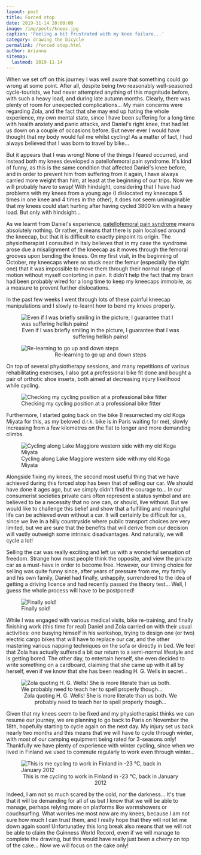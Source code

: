 ```yaml
---
layout: post
title: Forced stop
date: 2019-11-14 20:00:00
image: /img/posts/knees.jpg
caption: 'Feeling a bit frustrated with my knee failure...'
category: drawing the bicycle 
permalink: /forced stop.html
author: Arianna
sitemap:
  lastmod: 2019-11-14
---
```


When we set off on this journey I was well aware that something could go wrong at some point. After all, despite being two reasonably well-seasoned cycle-tourists, we had never attempted anything of this magnitude before, with such a heavy load, and during late autumn months. Clearly, there was plenty of room for unexpected complications... My main concerns were regarding Zola, and the fact that she may end up hating the whole experience, my own mental state, since I have been suffering for a long time with health anxiety and panic attacks, and Daniel's right knee, that had let us down on a couple of occasions before. But never ever I would have thought that my body would fail me whilst cycling! As a matter of fact, I had always believed that I was born to travel by bike...  

But it appears that I was wrong! None of the things I feared occurred, and instead both my knees developed a patellofemoral pain syndrome. It's kind of funny, as this is the same condition that affected Daniel's knee before, and in order to prevent him from suffering from it again, I have always carried more weight than him, at least at the beginning of our trips. Now we will probably have to swap! With hindsight, considering that I have had problems with my knees from a young age (I dislocated my kneecaps 5 times in one knee and 4 times in the other), it does not seem unimaginable that my knees could start hurting after having cycled 3800 km with a heavy load. But only with hindsight... 

As we learnt from Daniel's experience, <a class="special" href="https://en.wikipedia.org/wiki/Patellofemoral_pain_syndrome">patellofemoral pain syndrome</a> means absolutely nothing. Or rather, it means that there is pain localised around the kneecap, but that it is difficult to exactly pinpoint its origin. The physiotherapist I consulted in Italy believes that in my case the syndrome arose due a misalignment of the kneecap as it moves through the femoral grooves upon bending the knees. On my first visit, in the beginning of October, my kneecaps where so stuck near the femur (especially the right one) that it was impossible to move them through their normal range of motion without myself contorting in pain. It didn't help the fact that my brain had been probably wired for a long time to keep my kneecaps immobile, as a measure to prevent further dislocations.  

In the past few weeks I went through lots of these painful kneecap manipulations and I slowly re-learnt how to bend my knees properly. 

<div id="vertical_image">
<figure>
<img class="img-responsive center-block" src=" /img/posts/fisio.jpg" alt="Even if I was briefly smiling in the picture, I guarantee that I was suffering hellish pains!">
<figcaption style="text-align: center;">Even if I was briefly smiling in the picture, I guarantee that I was suffering hellish pains!</figcaption>
</figure><p></p>
</div>

<div id="vertical_image">
<figure>
<img class="img-responsive center-block" src=" /img/posts/fisio2.jpg" alt="Re-learning to go up and down steps">
<figcaption style="text-align: center;">Re-learning to go up and down steps</figcaption>
</figure><p></p>
</div>

On top of several physiotherapy sessions, and many repetitions of various rehabilitating exercises, I also got a professional bike fit done and bought a pair of orthotic shoe inserts, both aimed at decreasing injury likelihood while cycling.  

<figure>
<img class="img-responsive center-block" src=" /img/posts/bike-fit.jpg" alt="Checking my cycling position at a professional bike fitter">
<figcaption>Checking my cycling position at a professional bike fitter</figcaption>
</figure><p></p>

Furthermore, I started going back on the bike (I resurrected my old Koga Miyata for this, as my beloved d.r.k. bike is in Paris waiting for me), slowly increasing from a few kilometres on the flat to longer and more demanding climbs.   

<figure>
<img class="img-responsive center-block" src=" /img/posts/lago-maggiore.jpg" alt="Cycling along Lake Maggiore western side with my old Koga Miyata">
<figcaption>Cycling along Lake Maggiore western side with my old Koga Miyata</figcaption>
</figure><p></p>

Alongside fixing my knees, the second most useful thing that we have achieved during this forced stop has been that of selling our car. We should have done it ages ago, but we simply didn't find the courage to... In our consumerist societies private cars often represent a status symbol and are believed to be a necessity that no one can, or should, live without. But we would like to challenge this belief and show that a fulfilling and meaningful life can be achieved even without a car. It will certainly be difficult for us, since we live in a hilly countryside where public transport choices are very limited, but we are sure that the benefits that will derive from our decision will vastly outweigh some intrinsic disadvantages. And naturally, we will cycle a lot!

Selling the car was really exciting and left us with a wonderful sensation of freedom. Strange how most people think the opposite, and view the private car as a must-have in order to become free. However, our timing choice for selling was quite funny since, after years of pressure from me, my family and his own family, Daniel had finally, unhappily, surrendered to the idea of getting a driving licence and had recently passed the theory test... Well, I guess the whole process will have to be postponed!

<figure>
<img class="img-responsive center-block" src=" /img/posts/car.jpg" alt="Finally sold!">
<figcaption>Finally sold!</figcaption>
</figure><p></p>

While I was engaged with various medical visits, bike re-training, and finally finishing work (this time for real) Daniel and Zola carried on with their usual activities: one busying himself in his workshop, trying to design one (or two) electric cargo bikes that will have to replace our car, and the other mastering various napping techniques on the sofa or directly in bed. We feel that Zola has actually suffered a bit our return to a semi-normal lifestyle and is getting bored. The other day, to entertain herself, she even decided to write something on a cardboard, claiming that she came up with it all by herself, even if we know that she has been reading H. G. Wells in secret...    

<div id="vertical_image">
<figure>
<img class="img-responsive center-block" src=" /img/posts/zola-sign.jpg" alt="Zola quoting H. G. Wells! She is more literate than us both. We probably need to teach her to spell properly though...">
<figcaption style="text-align: center;">Zola quoting H. G. Wells! She is more literate than us both. We probably need to teach her to spell properly though...</figcaption>
</figure><p></p>
</div>

Given that my knees seem to be fixed and my physiotherapist thinks we can resume our journey, we are planning to go back to Paris on November the 18th, hopefully starting to cycle again on the next day. My injury set us back nearly two months and this means that we will have to cycle through winter, with most of our camping equipment being rated for 3-seasons only! Thankfully we have plenty of experience with winter cycling, since when we lived in Finland we used to commute regularly to work even through winter...

<div id="vertical_image">
<figure>
<img class="img-responsive center-block" src=" /img/posts/finland.jpg" alt="This is me cycling to work in Finland in -23 °C, back in January 2012">
<figcaption style="text-align: center;">This is me cycling to work in Finland in -23 °C, back in January 2012</figcaption>
</figure><p></p>
</div>

Indeed, I am not so much scared by the cold, nor the darkness... It's true that it will be demanding for all of us but I know that we will be able to manage, perhaps relying more on platforms like warmshowers or couchsurfing. What worries me most now are my knees, because I am not sure how much I can trust them, and I really hope that they will not let me down again soon! Unfortunatley this long break also means that we will not be able to claim the Guinness World Record, even if we will manage to complete the drawing, but this would have really just been a cherry on top of the cake... Now we will focus on the cake only!      



